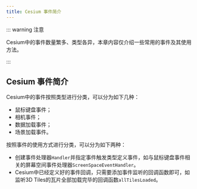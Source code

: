 ```yaml
---
title: Cesium 事件简介
---
```


::: warning 注意

Cesium中的事件数量繁多、类型各异，本章内容仅介绍一些常用的事件及其使用方法。

:::
## Cesium 事件简介


Cesium中的事件按照类型进行分类，可以分为如下几种：
- 鼠标键盘事件；
- 相机事件；
- 数据加载事件；
- 场景加载事件。

按照事件的使用方式进行分类，可以分为如下两种：
- 创建事件处理器`Handler`并指定事件触发类型定义事件，如与鼠标键盘事件相关的屏幕空间事件处理器`ScreenSpaceEventHandler`。
- Cesium中已经定义好的事件回调，只需要添加事件监听的回调函数即可，如监听3D Tiles的瓦片全部加载完毕的回调函数`allTilesLoaded`。